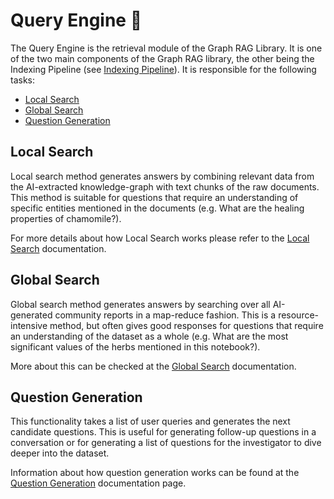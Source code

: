 # Query Engine  🔎

The Query Engine is the retrieval module of the Graph RAG Library. It is one of the two main components of the Graph RAG library, the other being the Indexing Pipeline (see [Indexing Pipeline](../index/overview.md)).
It is responsible for the following tasks:

- [Local Search](#local-search)
- [Global Search](#global-search)
- [Question Generation](#question-generation)

## Local Search

Local search method generates answers by combining relevant data from the AI-extracted knowledge-graph with text chunks of the raw documents. This method is suitable for questions that require an understanding of specific entities mentioned in the documents (e.g. What are the healing properties of chamomile?).

For more details about how Local Search works please refer to the [Local Search](local_search.md) documentation.

## Global Search

Global search method generates answers by searching over all AI-generated community reports in a map-reduce fashion. This is a resource-intensive method, but often gives good responses for questions that require an understanding of the dataset as a whole (e.g. What are the most significant values of the herbs mentioned in this notebook?).

More about this can be checked at the [Global Search](global_search.md) documentation.

## Question Generation

This functionality takes a list of user queries and generates the next candidate questions. This is useful for generating follow-up questions in a conversation or for generating a list of questions for the investigator to dive deeper into the dataset.

Information about how question generation works can be found at the [Question Generation](question_generation.md) documentation page.
